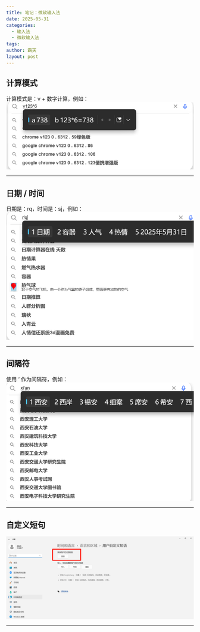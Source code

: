 ```yaml
---
title: 笔记：微软输入法
date: 2025-05-31
categories:
  - 输入法
  - 微软输入法
tags: 
author: 霸天
layout: post
---
```

## 计算模式

计算模式是：v + 数字计算，例如：
![](source/_posts/笔记：微软输入法/image-20250531121411953.png)

----


## 日期 / 时间

日期是：rq，时间是：sj，例如：
![](source/_posts/笔记：微软输入法/image-20250531121506786.png)

---


## 间隔符

使用 ‘ 作为间隔符，例如：
![](source/_posts/笔记：微软输入法/image-20250531121544947.png)

---


## 自定义短句

![](source/_posts/笔记：微软输入法/image-20250531122053154.png)

---











